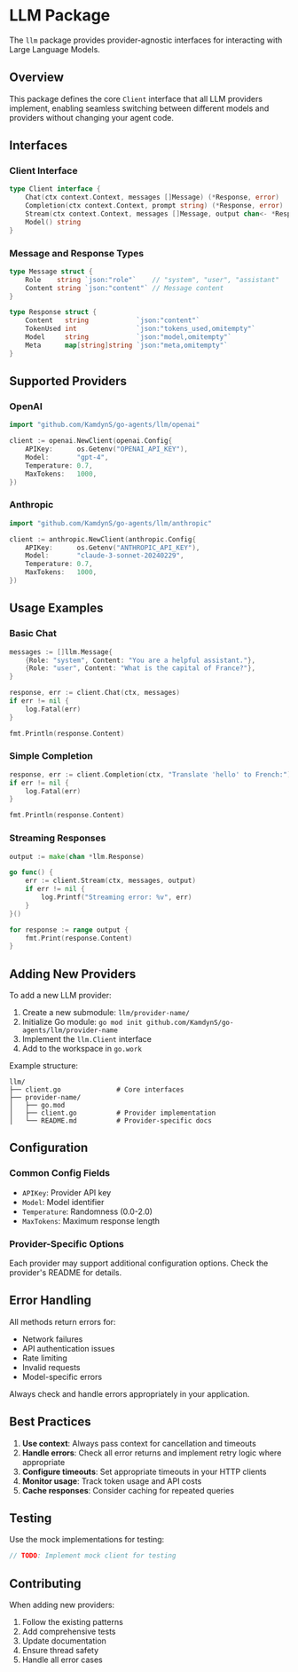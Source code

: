 # LLM Package

The `llm` package provides provider-agnostic interfaces for interacting with Large Language Models.

## Overview

This package defines the core `Client` interface that all LLM providers implement, enabling seamless switching between different models and providers without changing your agent code.

## Interfaces

### Client Interface

```go
type Client interface {
    Chat(ctx context.Context, messages []Message) (*Response, error)
    Completion(ctx context.Context, prompt string) (*Response, error)
    Stream(ctx context.Context, messages []Message, output chan<- *Response) error
    Model() string
}
```

### Message and Response Types

```go
type Message struct {
    Role    string `json:"role"`    // "system", "user", "assistant"
    Content string `json:"content"` // Message content
}

type Response struct {
    Content   string            `json:"content"`
    TokenUsed int               `json:"tokens_used,omitempty"`
    Model     string            `json:"model,omitempty"`
    Meta      map[string]string `json:"meta,omitempty"`
}
```

## Supported Providers

### OpenAI

```go
import "github.com/KamdynS/go-agents/llm/openai"

client := openai.NewClient(openai.Config{
    APIKey:      os.Getenv("OPENAI_API_KEY"),
    Model:       "gpt-4",
    Temperature: 0.7,
    MaxTokens:   1000,
})
```

### Anthropic

```go
import "github.com/KamdynS/go-agents/llm/anthropic"

client := anthropic.NewClient(anthropic.Config{
    APIKey:      os.Getenv("ANTHROPIC_API_KEY"),
    Model:       "claude-3-sonnet-20240229",
    Temperature: 0.7,
    MaxTokens:   1000,
})
```

## Usage Examples

### Basic Chat

```go
messages := []llm.Message{
    {Role: "system", Content: "You are a helpful assistant."},
    {Role: "user", Content: "What is the capital of France?"},
}

response, err := client.Chat(ctx, messages)
if err != nil {
    log.Fatal(err)
}

fmt.Println(response.Content)
```

### Simple Completion

```go
response, err := client.Completion(ctx, "Translate 'hello' to French:")
if err != nil {
    log.Fatal(err)
}

fmt.Println(response.Content)
```

### Streaming Responses

```go
output := make(chan *llm.Response)

go func() {
    err := client.Stream(ctx, messages, output)
    if err != nil {
        log.Printf("Streaming error: %v", err)
    }
}()

for response := range output {
    fmt.Print(response.Content)
}
```

## Adding New Providers

To add a new LLM provider:

1. Create a new submodule: `llm/provider-name/`
2. Initialize Go module: `go mod init github.com/KamdynS/go-agents/llm/provider-name`
3. Implement the `llm.Client` interface
4. Add to the workspace in `go.work`

Example structure:
```
llm/
├── client.go              # Core interfaces
├── provider-name/
│   ├── go.mod
│   ├── client.go          # Provider implementation
│   └── README.md          # Provider-specific docs
```

## Configuration

### Common Config Fields

- `APIKey`: Provider API key
- `Model`: Model identifier 
- `Temperature`: Randomness (0.0-2.0)
- `MaxTokens`: Maximum response length

### Provider-Specific Options

Each provider may support additional configuration options. Check the provider's README for details.

## Error Handling

All methods return errors for:
- Network failures
- API authentication issues
- Rate limiting
- Invalid requests
- Model-specific errors

Always check and handle errors appropriately in your application.

## Best Practices

1. **Use context**: Always pass context for cancellation and timeouts
2. **Handle errors**: Check all error returns and implement retry logic where appropriate
3. **Configure timeouts**: Set appropriate timeouts in your HTTP clients
4. **Monitor usage**: Track token usage and API costs
5. **Cache responses**: Consider caching for repeated queries

## Testing

Use the mock implementations for testing:

```go
// TODO: Implement mock client for testing
```

## Contributing

When adding new providers:

1. Follow the existing patterns
2. Add comprehensive tests
3. Update documentation
4. Ensure thread safety
5. Handle all error cases